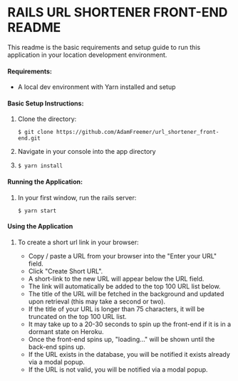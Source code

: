 # RAILS URL SHORTENER FRONT-END README

This readme is the basic requirements and setup guide to run this application in your location development environment.

#### Requirements:

* A local dev environment with Yarn installed and setup

#### Basic Setup Instructions:

1. Clone the directory: 

    ```
    $ git clone https://github.com/AdamFreemer/url_shortener_front-end.git
    ```
    
2. Navigate in your console into the app directory

3. `$ yarn install`

#### Running the Application:

1. In your first window, run the rails server: 

    ```
    $ yarn start
    ```

#### Using the Application

1. To create a short url link in your browser:
    
    * Copy / paste a URL from your browser into the "Enter your URL" field.
    * Click "Create Short URL".
    * A short-link to the new URL will appear below the URL field.
    * The link will automatically be added to the top 100 URL list below.
    * The title of the URL will be fetched in the background and updated upon retrieval (this may take a second or two).
    * If the title of your URL is longer than 75 characters, it will be truncated on the top 100 URL list.
    * It may take up to a 20-30 seconds to spin up the front-end if it is in a dormant state on Heroku.
    * Once the front-end spins up, "loading..." will be shown until the back-end spins up.
    * If the URL exists in the database, you will be notified it exists already via a modal popup.
    * If the URL is not valid, you will be notified via a modal popup.


